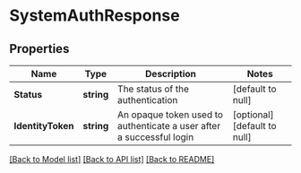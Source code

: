 # SystemAuthResponse

## Properties
Name | Type | Description | Notes
------------ | ------------- | ------------- | -------------
**Status** | **string** | The status of the authentication | [default to null]
**IdentityToken** | **string** | An opaque token used to authenticate a user after a successful login | [optional] [default to null]

[[Back to Model list]](../README.md#documentation-for-models) [[Back to API list]](../README.md#documentation-for-api-endpoints) [[Back to README]](../README.md)


